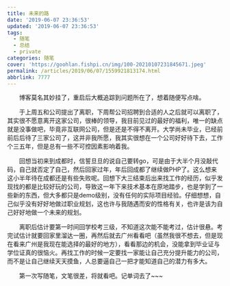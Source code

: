 ```yaml
---
title: 未来的路
date: '2019-06-07 23:36:53'
updated: '2019-06-07 23:36:53'
tags:
  - 随笔
  - 总结
  - private
categories: 随笔
cover: 'https://goohlan.fishpi.cn/img/100-20210107231845671.jpeg'
permalink: /articles/2019/06/07/1559921813174.html
abbrlink: 7777
---
```

&emsp;&emsp;博客莫名其妙挂了，重启后大概追踪到问题所在了，想着随便写点啥。

&emsp;&emsp;于上周五和公司提出了离职，下周帮公司招聘到合适的人之后就可以离职了，其实很不愿意离开这家公司，很棒的领导，我目前见过的最好的福利，唯一的缺点就是没事做吧，毕竟非互联网公司，但是还是不得不离开。大学尚未毕业，已经前前后后待了三家公司了，这并非我所愿，我其实很想在一个公司好好待下去，工作个三五年，但是总有一些不可控因素影响着我。

&emsp;&emsp;回想当初来到成都时，信誓旦旦的说自己要转go，可是由于大半个月没敲代码，自己就否定了自己，然后回家过年，年后回成都了继续做PHP了。这么想来这小半年待在成都还是有些失败呢。回想下大三结束后出来找工作的经历，似乎发现找的都是比较好玩的公司，导致这一年下来技术基本在原地踏步，也是学到了一些新的东西，但大多都只是demo级别，没有任何的实际项目经验。仔细想想，自己似乎没有好好地做过职业规划，这也许与我随遇而安的性格有关，也许是该为自己好好地做一个未来的规划。

&emsp;&emsp;离职后估计要第一时间回学校考三级，不知道这次能不能考过，估计很悬。考完试估计就要回家里溜达一圈，再然后就去广州看看吧（虽然我很不想去，但是现在看来广州是我现在能选择的最好的地方），看看那边的机会，没能拿到毕业证与学位证真的很恼火。再找工作的时候一定要找一家能让自己充分提升能力的公司，而不是让自己继续天天摸鱼，人总要逼自己一把才能知道自己的潜力有多大。

&emsp;&emsp;第一次写随笔，文笔很差，将就看吧。记单词去了~~~

